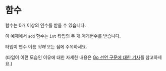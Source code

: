 # 함수


함수는 0개 이상의 인수를 받을 수 있습니다.

이 예제에서 `add` 함수는 `int` 타입의 두 개 매개변수를 받습니다.

타입이 변수 이름 _뒤에_ 오는 점에 주목하세요.

(타입이 이런 모습인 이유에 대한 자세한 내용은 [Go 선언 구문에 대한 기사](https://blog.golang.org/gos-declaration-syntax)를 참고하세요.)